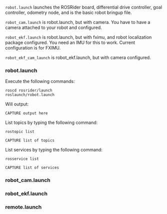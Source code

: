 `robot.launch` launches the ROSRider board, differential drive controller, goal controller, odometry node, and is the basic robot bringup file.

`robot_cam.launch` is robot.launch, but with camera. You have to have a camera attached to your robot and configured.

`robot_ekf.launch` is robot.launch, but with fximu, and robot localization package configured. You need an IMU for this to work. Current configuration is for FXIMU.

`robot_ekf_cam_launch` is robot_ekf.launch, but with camera configured.

### robot.launch

Execute the following commands:

    roscd rosrider/launch
    roslaunch/robot.launch

Will output:

```console
CAPTURE output here
```

List topics by typing the following command:

    rostopic list

```console
CAPTURE list of topics
```

List services by typing the following command:

    rosservice list

```console
CAPTURE list of services
```

### robot_cam.launch

### robot_ekf.launch

### remote.launch



